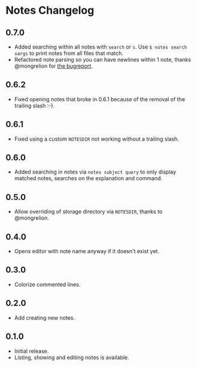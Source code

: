 # Notes Changelog

## 0.7.0

- Added searching within all notes with `search` or `s`. Use `$ notes search
xargs` to print notes from all files that match.
- Refactored note parsing so you can have newlines within 1 note, thanks
@mongrelion for [the bugreport](https://github.com/bittersweet/notes/issues/4).

## 0.6.2

- Fixed opening notes that broke in 0.6.1 because of the removal of the trailing slash :-).

## 0.6.1

- Fixed using a custom `NOTESDIR` not working without a trailing slash.

## 0.6.0

- Added searching in notes via `notes subject query` to only display matched
notes, searches on the explanation and command.

## 0.5.0

- Allow overriding of storage directory via `NOTESDIR`, thanks to @mongrelion.

## 0.4.0

- Opens editor with note name anyway if it doesn't exist yet.

## 0.3.0

- Colorize commented lines.

## 0.2.0

- Add creating new notes.

## 0.1.0

- Initial release.
- Listing, showing and editing notes is available.
